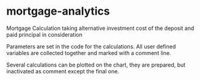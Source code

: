 # mortgage-analytics
Mortgage Calculation taking alternative investment cost of the deposit and paid principal in consideration

Parameters are set in the code for the calculations. All user defined variables are collected together and marked with a comment line.

Several calculations can be plotted on the chart, they are prepared, but inactivated as comment except the final one.

